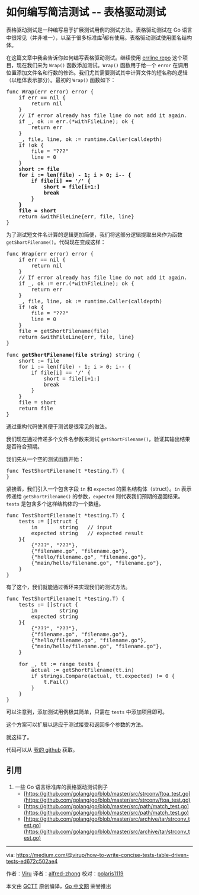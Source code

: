# 如何编写简洁测试 -- 表格驱动测试

表格驱动测试是一种编写易于扩展测试用例的测试方法。表格驱动测试在 Go 语言中很常见（并非唯一），以至于很多标准库<sup>[1](#reference)</sup>都有使用。表格驱动测试使用匿名结构体。

在这篇文章中我会告诉你如何编写表格驱动测试。继续使用 [errline repo](https://github.com/virup/errline) 这个项目，现在我们来为 `Wrap()` 函数添加测试。`Wrap()` 函数用于给一个 `error` 在调用位置添加文件名和行数的修饰。我们尤其需要测试其中计算文件的短名称的逻辑（以粗体表示部分）。最初的 `Wrap()` 函数如下：

<pre>
func Wrap(err error) error {
    if err == nil {
        return nil
    }
    // If error already has file line do not add it again.
    if _, ok := err.(*withFileLine); ok {
        return err
    }
    _, file, line, ok := runtime.Caller(calldepth)
    if !ok {
        file = "???"
        line = 0
    }
    <b>short := file
    for i := len(file) - 1; i > 0; i-- {
        if file[i] == '/' {
            short = file[i+1:]
            break
        }
    }
    file = short</b>
    return &withFileLine{err, file, line}
}
</pre>

为了测试短文件名计算的逻辑更加简便，我们将这部分逻辑提取出来作为函数 `getShortFilename()`。代码现在变成这样：

<pre>
func Wrap(err error) error {
    if err == nil {
        return nil
    }
    // If error already has file line do not add it again.
    if _, ok := err.(*withFileLine); ok {
        return err
    }
    _, file, line, ok := runtime.Caller(calldepth)
    if !ok {
        file = "???"
        line = 0
    }
    file = getShortFilename(file)
    return &withFileLine{err, file, line}
}

func <b>getShortFilename(file string)</b> string {
    short := file
    for i := len(file) - 1; i > 0; i-- {
        if file[i] == '/' {
            short = file[i+1:]
            break
        }
    }
    file = short
    return file
}
</pre>

通过重构代码使其便于测试是很常见的做法。

我们现在通过传递多个文件名参数来测试 `getShortFilename()`，验证其输出结果是否符合预期。

我们先从一个空的测试函数开始：

<pre>
func TestShortFilename(t *testing.T) {
}
</pre>

紧接着，我们引入一个包含字段 `in` 和 `expected` 的匿名结构体（struct）。`in` 表示传递给 `getShortFilename()` 的参数，`expected` 则代表我们预期的返回结果。`tests` 是包含多个这样结构体的一个数组。

<pre>
func TestShortFilename(t *testing.T) {
    tests := []struct {
        in       string   // input
        expected string   // expected result
    }{
        {"???", "???"},
        {"filename.go", "filename.go"},
        {"hello/filename.go", "filename.go"},
        {"main/hello/filename.go", "filename.go"},
    }
}
</pre>

有了这个，我们就能通过循环来实现我们的测试方法。

<pre>
func TestShortFilename(t *testing.T) {
    tests := []struct {
        in       string
        expected string
    }{
        {"???", "???"},
        {"filename.go", "filename.go"},
        {"hello/filename.go", "filename.go"},
        {"main/hello/filename.go", "filename.go"},
    }
    
    for _, tt := range tests {
        actual := getShortFilename(tt.in)
        if strings.Compare(actual, tt.expected) != 0 {
            t.Fail()
        }
    }
}
</pre>

可以注意到，添加测试用例极其简单，只需在 `tests` 中添加项目即可。

这个方案可以扩展以适应于测试接受和返回多个参数的方法。

就这样了。

代码可以从 [我的 github](https://github.com/virup/errline/tree/master) 获取。


## <p id="reference">引用</p>

1. 一些 Go 语言标准库的表格驱动测试例子
    * [https://github.com/golang/go/blob/master/src/strconv/ftoa_test.go](https://github.com/golang/go/blob/master/src/strconv/ftoa_test.go)
    * [https://github.com/golang/go/blob/master/src/path/match_test.go](https://github.com/golang/go/blob/master/src/path/match_test.go)
    * [https://github.com/golang/go/blob/master/src/archive/tar/strconv_test.go](https://github.com/golang/go/blob/master/src/archive/tar/strconv_test.go)


----------------

via: https://medium.com/@virup/how-to-write-concise-tests-table-driven-tests-ed672c502ae4

作者：[Viru](https://medium.com/@virup)
译者：[alfred-zhong](https://github.com/alfred-zhong)
校对：[polaris1119](https://github.com/polaris1119)

本文由 [GCTT](https://github.com/studygolang/GCTT) 原创编译，[Go 中文网](https://studygolang.com/) 荣誉推出


